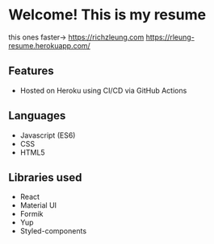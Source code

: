 # Welcome! This is my resume

this ones faster-> https://richzleung.com
https://rleung-resume.herokuapp.com/

## Features
* Hosted on Heroku using CI/CD via GitHub Actions

## Languages
* Javascript (ES6)
* CSS
* HTML5

## Libraries used
* React
* Material UI
* Formik
* Yup
* Styled-components
